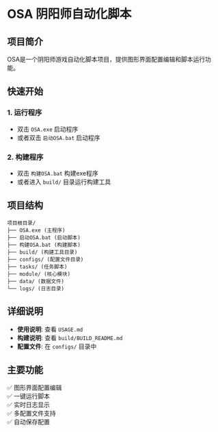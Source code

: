# OSA 阴阳师自动化脚本

## 项目简介

OSA是一个阴阳师游戏自动化脚本项目，提供图形界面配置编辑和脚本运行功能。

## 快速开始

### 1. 运行程序
- 双击 `OSA.exe` 启动程序
- 或者双击 `启动OSA.bat` 启动程序

### 2. 构建程序
- 双击 `构建OSA.bat` 构建exe程序
- 或者进入 `build/` 目录运行构建工具

## 项目结构

```
项目根目录/
├── OSA.exe (主程序)
├── 启动OSA.bat (启动脚本)
├── 构建OSA.bat (构建脚本)
├── build/ (构建工具目录)
├── configs/ (配置文件目录)
├── tasks/ (任务脚本)
├── module/ (核心模块)
├── data/ (数据文件)
└── logs/ (日志目录)
```

## 详细说明

- **使用说明**: 查看 `USAGE.md`
- **构建说明**: 查看 `build/BUILD_README.md`
- **配置文件**: 在 `configs/` 目录中

## 主要功能

✅ 图形界面配置编辑  
✅ 一键运行脚本  
✅ 实时日志显示  
✅ 多配置文件支持  
✅ 自动保存配置
